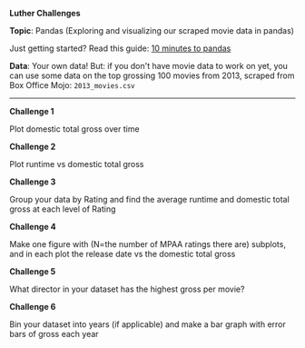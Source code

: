 **Luther Challenges**


**Topic**: Pandas (Exploring and visualizing our scraped movie data in pandas)

Just getting started? Read this guide: [10 minutes to pandas](http://pandas.pydata.org/pandas-docs/stable/10min.html)

**Data**: Your own data! But: if you don't have movie data to work on yet, you can use some data on the top grossing 100 movies from 2013, scraped from Box Office Mojo: `2013_movies.csv`


---


**Challenge 1**

Plot domestic total gross over time


**Challenge 2**

Plot runtime vs domestic total gross


**Challenge 3**

Group your data by Rating and find the average runtime and domestic total gross at each level of Rating


**Challenge 4**

Make one figure with (N=the number of MPAA ratings there are) subplots, and in each plot the release date vs the domestic total gross


**Challenge 5**

What director in your dataset has the highest gross per movie?


**Challenge 6**

Bin your dataset into years (if applicable) and make a bar graph with error bars of gross each year
